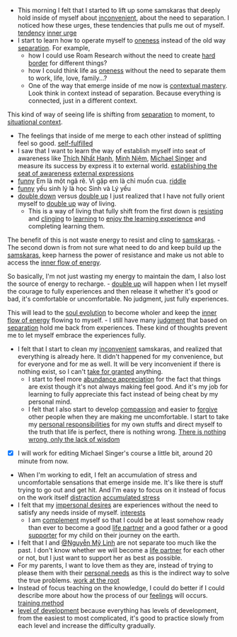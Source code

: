 - This morning I felt that I started to lift up some samskaras that deeply hold inside of myself about [inconvenient](<inconvenient.md>), about the need to separation. I noticed how these urges, these tendencies that pulls me out of myself. [tendency](<tendency.md>) [inner urge](<inner urge.md>)
- I start to learn how to operate myself to [oneness](<oneness.md>) instead of the old way [separation](<separation.md>). For example, 
    - how I could use Roam Research without the need to create [hard border](<hard border.md>) for different things?
    - how I could think life as [oneness](<oneness.md>) without the need to separate them to work, life, love, family...?
    - One of the way that emerge inside of me now is [contextual mastery](<contextual mastery.md>). Look think in context instead of separation. Because everything is connected, just in a different context. 

This kind of way of seeing life is shifting from [separation](<separation.md>) to moment, to [situational context](<situational context.md>).
- The feelings that inside of me merge to each other instead of splitting feel so good. [self-fulfilled](<self-fulfilled.md>)
- I saw that I want to learn the way of establish myself into seat of awareness like [Thích Nhất Hạnh](<Thích Nhất Hạnh.md>), [Minh Niệm](<Minh Niệm.md>), [Michael Singer](<Michael Singer.md>) and measure its success by express it to external world. [establishing the seat of awareness](<establishing the seat of awareness.md>) [external expressions](<external expressions.md>)
- [funny](<funny.md>) Em là một ngã rẽ. Vì gặp em là chỉ muốn cua. [riddle](<riddle.md>)
- [funny](<funny.md>) yếu sinh lý là học Sinh và Lý yếu
- [double down](<double down.md>) versus [double up](<double up.md>) 
I just realized that I have not fully orient myself to [double up](<double up.md>) way of living. 
    - This is a way of living that fully shift from the first down is [resisting](<resisting.md>) and [clinging](<clinging.md>) to [learning](<learning.md>) to [enjoy the learning experience](<enjoy the learning experience.md>) and completing learning them. 

The benefit of this is not waste energy to resist and cling to [samskaras](<samskaras.md>).
    - The second down is from not sure what need to do and keep build up the [samskaras](<samskaras.md>), keep harness the power of resistance and make us not able to access the [inner flow of energy](<inner flow of energy.md>).

So basically, I'm not just wasting my energy to maintain the dam, I also lost the source of energy to recharge.
    - [double up](<double up.md>) will happen when I let myself the courage to fully experiences and then release it whether it's good or bad, it's comfortable or uncomfortable. No judgment, just fully experiences. 

This will lead to the [soul evolution](<soul evolution.md>) to become wholer and keep the [inner flow of energy](<inner flow of energy.md>) flowing to myself.
    - I still have many [judgment](<judgment.md>) that based on [separation](<separation.md>) hold me back from experiences. These kind of thoughts prevent me to let myself embrace the experiences fully.
- I felt that I start to clean my [inconvenient](<inconvenient.md>) samskaras, and realized that everything is already here. It didn't happened for my convenience, but for everyone and for me as well. It will be very inconvenient if there is nothing exist, so I can't [take for granted](<take for granted.md>) anything.
    - I start to feel more [abundance appreciation](<abundance appreciation.md>) for the fact that things are exist though it's not always making feel good. And it's my job for learning to fully appreciate this fact instead of being cheat by my personal mind.
    - I felt that I also start to develop [compassion](<compassion.md>) and easier to [forgive](<forgive.md>) other people when they are making me uncomfortable. I start to take my [personal responsibilities](<personal responsibilities.md>) for my own stuffs and direct myself to the truth that life is perfect, there is nothing wrong. [There is nothing wrong, only the lack of wisdom](<There is nothing wrong, only the lack of wisdom.md>)
- [x] I will work for editing Michael Singer's course a little bit, around 20 minute from now. 
- When I'm working to edit, I felt an accumulation of stress and uncomfortable sensations that emerge inside me. It's like there is stuff trying to go out and get hit. And I'm easy to focus on it instead of focus on the work itself [distraction](<distraction.md>) [accumulated stress](<accumulated stress.md>)
- I felt that my [impersonal desires](<impersonal desires.md>) are experiences without the need to satisfy any needs inside of myself. [interests](<interests.md>)
    - I am [complement](<complement.md>) myself so that I could be at least somehow ready than ever to become a good [life partner](<life partner.md>) and a good father or a good [supporter](<supporter.md>) for my child on their journey on the earth.
- I felt that I and [@Nguyễn Mỹ Linh](<@Nguyễn Mỹ Linh.md>) are not separate too much like the past. I  don't know whether we will become a [life partner](<life partner.md>) for each other or not, but I just want to support her as best as possible.  
- For my parents, I want to love them as they are, instead of trying to please them with their [personal needs](<personal needs.md>) as this is the indirect way to solve the true problems. [work at the root](<work at the root.md>)
- Instead of focus teaching on the knowledge, I could do better if I could describe more about how the process of our [feelings](<feelings.md>) will occurs. [training method](<training method.md>)
- [level of development](<level of development.md>) because everything has levels of development, from the easiest to most complicated, it's good to practice slowly from each level and increase the difficulty gradually.
